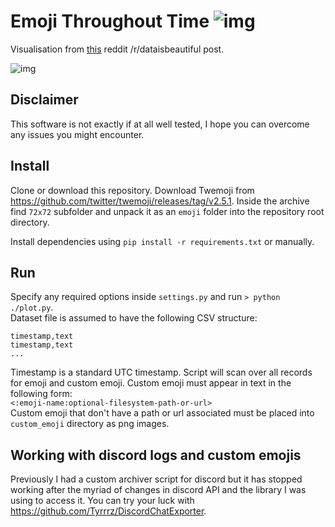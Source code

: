 # Emoji Throughout Time ![img](https://i.imgur.com/m3uZGO3.png)
Visualisation from [this](https://www.reddit.com/r/dataisbeautiful/comments/8icg5x/personal_usage_of_emoji_animated_over_time_oc/) reddit /r/dataisbeautiful post.

![img](https://i.imgur.com/OHhPC1u.gif)

## Disclaimer
This software is not exactly if at all well tested, I hope you can overcome any issues you might encounter.

## Install
Clone or download this repository. Download Twemoji from https://github.com/twitter/twemoji/releases/tag/v2.5.1. Inside the archive find `72x72` subfolder and unpack it as an `emoji` folder into the repository root directory.

Install dependencies using `pip install -r requirements.txt` or manually.

## Run
Specify any required options inside `settings.py` and run `> python ./plot.py`.  
Dataset file is assumed to have the following CSV structure:
```csv
timestamp,text
timestamp,text
...
```
Timestamp is a standard UTC timestamp. Script will scan over all records for emoji and custom emoji. Custom emoji must appear in text in the following form:  
`<:emoji-name:optional-filesystem-path-or-url>`  
Custom emoji that don't have a path or url associated must be placed into `custom_emoji` directory as png images.

## Working with discord logs and custom emojis
Previously I had a custom archiver script for discord but it has stopped working after the myriad of changes in discord API and the library I was using to access it. You can try your luck with https://github.com/Tyrrrz/DiscordChatExporter.
